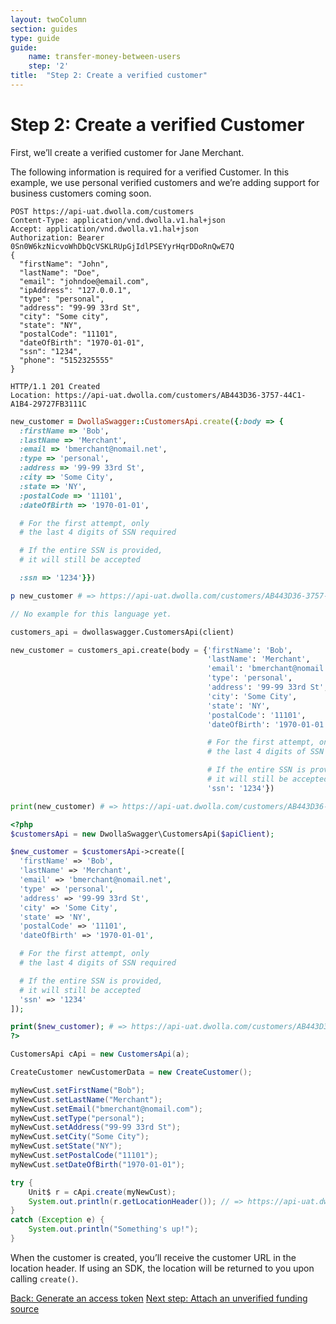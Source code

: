 ```yaml
---
layout: twoColumn
section: guides
type: guide
guide:
    name: transfer-money-between-users
    step: '2'
title:  "Step 2: Create a verified customer"
---
```


# Step 2: Create a verified Customer

First, we’ll create a verified customer for Jane Merchant.

The following information is required for a verified Customer. In this example, we use personal verified customers and we’re adding support for business customers coming soon. 

```raw
POST https://api-uat.dwolla.com/customers
Content-Type: application/vnd.dwolla.v1.hal+json
Accept: application/vnd.dwolla.v1.hal+json
Authorization: Bearer 0Sn0W6kzNicvoWhDbQcVSKLRUpGjIdlPSEYyrHqrDDoRnQwE7Q
{
  "firstName": "John",
  "lastName": "Doe",
  "email": "johndoe@email.com",
  "ipAddress": "127.0.0.1",
  "type": "personal",
  "address": "99-99 33rd St",
  "city": "Some city",
  "state": "NY",
  "postalCode": "11101",
  "dateOfBirth": "1970-01-01",
  "ssn": "1234",
  "phone": "5152325555"
}

HTTP/1.1 201 Created
Location: https://api-uat.dwolla.com/customers/AB443D36-3757-44C1-A1B4-29727FB3111C
```
```ruby
new_customer = DwollaSwagger::CustomersApi.create({:body => {
  :firstName => 'Bob',
  :lastName => 'Merchant',
  :email => 'bmerchant@nomail.net',
  :type => 'personal',
  :address => '99-99 33rd St',
  :city => 'Some City',
  :state => 'NY',
  :postalCode => '11101',
  :dateOfBirth => '1970-01-01',

  # For the first attempt, only 
  # the last 4 digits of SSN required

  # If the entire SSN is provided, 
  # it will still be accepted

  :ssn => '1234'}})

p new_customer # => https://api-uat.dwolla.com/customers/AB443D36-3757-44C1-A1B4-29727FB3111C
```
```javascript
// No example for this language yet.
```
```python
customers_api = dwollaswagger.CustomersApi(client)

new_customer = customers_api.create(body = {'firstName': 'Bob', 
                                            'lastName': 'Merchant',
                                            'email': 'bmerchant@nomail.net',
                                            'type': 'personal',
                                            'address': '99-99 33rd St',
                                            'city': 'Some City', 
                                            'state': 'NY',
                                            'postalCode': '11101',
                                            'dateOfBirth': '1970-01-01', 

                                            # For the first attempt, only 
                                            # the last 4 digits of SSN required

                                            # If the entire SSN is provided, 
                                            # it will still be accepted
                                            'ssn': '1234'})

print(new_customer) # => https://api-uat.dwolla.com/customers/AB443D36-3757-44C1-A1B4-29727FB3111C
```
```php
<?php
$customersApi = new DwollaSwagger\CustomersApi($apiClient);

$new_customer = $customersApi->create([
  'firstName' => 'Bob',
  'lastName' => 'Merchant',
  'email' => 'bmerchant@nomail.net',
  'type' => 'personal',
  'address' => '99-99 33rd St',
  'city' => 'Some City',
  'state' => 'NY',
  'postalCode' => '11101',
  'dateOfBirth' => '1970-01-01',

  # For the first attempt, only 
  # the last 4 digits of SSN required

  # If the entire SSN is provided, 
  # it will still be accepted
  'ssn' => '1234'
]);

print($new_customer); # => https://api-uat.dwolla.com/customers/AB443D36-3757-44C1-A1B4-29727FB3111C
?>
```
```java
CustomersApi cApi = new CustomersApi(a);

CreateCustomer newCustomerData = new CreateCustomer();

myNewCust.setFirstName("Bob");
myNewCust.setLastName("Merchant");
myNewCust.setEmail("bmerchant@nomail.com");
myNewCust.setType("personal");
myNewCust.setAddress("99-99 33rd St");
myNewCust.setCity("Some City");
myNewCust.setState("NY");
myNewCust.setPostalCode("11101");
myNewCust.setDateOfBirth("1970-01-01");

try {
    Unit$ r = cApi.create(myNewCust);
    System.out.println(r.getLocationHeader()); // => https://api-uat.dwolla.com/customers/AB443D36-3757-44C1-A1B4-29727FB3111C
}
catch (Exception e) {
    System.out.println("Something's up!");
}
```

When the customer is created, you’ll receive the customer URL in the location header. If using an SDK, the location will be returned to you upon calling `create()`.

<nav class="pager-nav">
    <a href="./01-access-token.html">Back: Generate an access token</a>
    <a href="03-attach-unverified-bank.html">Next step: Attach an unverified funding source</a>
</nav>